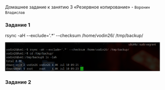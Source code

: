 Домашнее задание к занятию 3 «Резервное копирование» - `Воронин Владислав`

### Задание 1

rsync -aH --exclude='.*' --checksum /home/vodin26/ /tmp/backup/

![1720603950834](images/README/1720603950834.png)

### Задание 2
